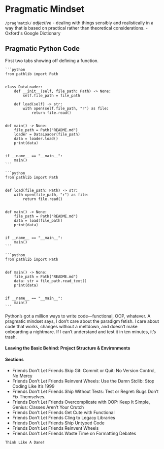# Pragmatic Mindset

`/praɡˈmatɪk/` _adjective_ - dealing with things sensibly and realistically in a
way that is based on practical rather than theoretical considerations. -
Oxford's Google Dictionary

## Pragmatic Python Code

First two tabs showing off defining a function.

````{tab} Terrible
```python
from pathlib import Path


class DataLoader:
    def __init__(self, file_path: Path) -> None:
        self.file_path = file_path

    def load(self) -> str:
        with open(self.file_path, "r") as file:
            return file.read()


def main() -> None:
    file_path = Path("README.md")
    loader = DataLoader(file_path)
    data = loader.load()
    print(data)


if __name__ == "__main__":
    main()
```
````
````{tab} Better
```python
from pathlib import Path


def load(file_path: Path) -> str:
    with open(file_path, "r") as file:
        return file.read()


def main() -> None:
    file_path = Path("README.md")
    data = load(file_path)
    print(data)


if __name__ == "__main__":
    main()
```
````
````{tab} Pragmatic
```python
from pathlib import Path


def main() -> None:
    file_path = Path("README.md")
    data: str = file_path.read_text()
    print(data)


if __name__ == "__main__":
    main()
```
````

Python’s got a million ways to write code—functional, OOP, whatever. A pragmatic
mindset says, I don’t care about the paradigm fetish. I care about code that
works, changes without a meltdown, and doesn’t make onboarding a nightmare. If I
can’t understand and test it in ten minutes, it’s trash.


#### Leaving the Basic Behind: Project Structure & Environments

#### Sections

- Friends Don’t Let Friends Skip Git: Commit or Quit: No Version Control, No
  Mercy
- Friends Don’t Let Friends Reinvent Wheels: Use the Damn Stdlib: Stop Coding
  Like It’s 1999
- Friends Don’t Let Friends Ship Without Tests: Test or Regret: Bugs Don’t Fix
  Themselves.
- Friends Don’t Let Friends Overcomplicate with OOP: Keep It Simple, Genius:
  Classes Aren’t Your Crutch
- Friends Don’t Let Friends Get Cute with Functional
- Friends Don’t Let Friends Cling to Legacy Libraries
- Friends Don’t Let Friends Ship Untyped Code
- Friends Don’t Let Friends Reinvent Wheels
- Friends Don’t Let Friends Waste Time on Formatting Debates


```{note}
Think Like A Dane!
```

